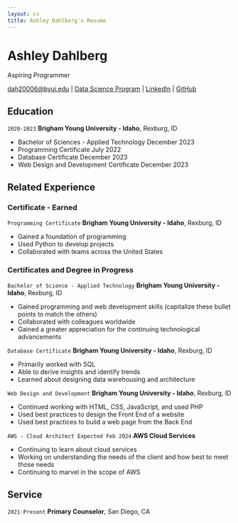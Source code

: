 ```yaml
---
layout: cv
title: Ashley Dahlberg's Resume
---
```

# Ashley Dahlberg
Aspiring Programmer

<div id="webaddress">
<a href="dah20006@byui.edu">dah20006@byui.edu</a>
| <a href="https://byuidatascience.github.io/development.html">Data Science Program</a>
| <a href="https://www.linkedin.com/dahlbergAH">LinkedIn</a>
| <a href="https://dahlbergah.github.io/Dahlberg-Resume/">GitHub</a>
</div>

<!-- https://www.monique.tech/the-art-of-markdown -->

## Education

`2020-2023`
__Brigham Young University - Idaho__, Rexburg, ID

- Bachelor of Sciences - Applied Technology December 2023
- Programming Certificate July 2022
- Database Certificate December 2023
- Web Design and Development Certificate December 2023


## Related Experience

### Certificate - Earned

`Programming Certificate`
__Brigham Young University - Idaho__, Rexburg, ID

- Gained a foundation of programming
- Used Python to develop projects
- Collaborated with teams across the United States

### Certificates and Degree in Progress

`Bachelor of Science - Applied Technology`
__Brigham Young University - Idaho__, Rexburg, ID

- Gained programming and web development skills (capitalize these bullet points to match the others)
- Collaborated with colleagues worldwide
- Gained a greater appreciation for the continuing technological advancements 

`Database Certificate`
__Brigham Young University - Idaho__, Rexburg, ID

- Primarily worked with SQL
- Able to derive insights and identify trends 
- Learned about designing data warehousing and architecture


`Web Design and Development`
__Brigham Young University - Idaho__, Rexburg, ID

- Continued working with HTML, CSS, JavaScript, and used PHP
- Used best practices to design the Front End of a website 
- Used best practices to build a web page from the Back End


`AWS - Cloud Architect Expected Feb 2024`
__AWS Cloud Services__

- Continuing to learn about cloud services 
- Working on understanding the needs of the client and how best to meet those needs
- Continuing to marvel in the scope of AWS 


## Service 

`2021-Present`
__Primary Counselor__, San Diego, CA



<!-- ### Footer

Last updated: May 2013 -->


